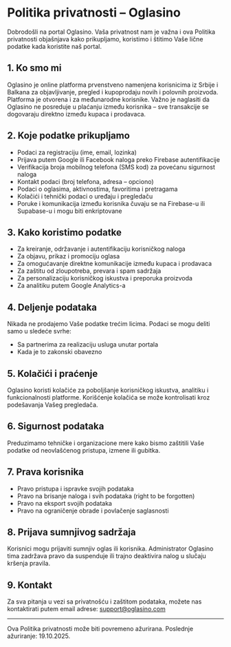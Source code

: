 # Politika privatnosti – Oglasino

Dobrodošli na portal Oglasino. Vaša privatnost nam je važna i ova Politika privatnosti objašnjava kako prikupljamo, koristimo i štitimo Vaše lične podatke kada koristite naš portal.

## 1. Ko smo mi

Oglasino je online platforma prvenstveno namenjena korisnicima iz Srbije i Balkana za objavljivanje, pregled i kupoprodaju novih i polovnih proizvoda. Platforma je otvorena i za međunarodne korisnike. Važno je naglasiti da Oglasino ne posreduje u plaćanju između korisnika – sve transakcije se dogovaraju direktno između kupaca i prodavaca.

## 2. Koje podatke prikupljamo

* Podaci za registraciju (ime, email, lozinka)
* Prijava putem Google ili Facebook naloga preko Firebase autentifikacije
* Verifikacija broja mobilnog telefona (SMS kod) za povećanu sigurnost naloga
* Kontakt podaci (broj telefona, adresa – opciono)
* Podaci o oglasima, aktivnostima, favoritima i pretragama
* Kolačići i tehnički podaci o uređaju i pregledaču
* Poruke i komunikacija između korisnika čuvaju se na Firebase-u ili Supabase-u i mogu biti enkriptovane

## 3. Kako koristimo podatke

* Za kreiranje, održavanje i autentifikaciju korisničkog naloga
* Za objavu, prikaz i promociju oglasa
* Za omogućavanje direktne komunikacije između kupaca i prodavaca
* Za zaštitu od zloupotreba, prevara i spam sadržaja
* Za personalizaciju korisničkog iskustva i preporuka proizvoda
* Za analitiku putem Google Analytics-a

## 4. Deljenje podataka

Nikada ne prodajemo Vaše podatke trećim licima. Podaci se mogu deliti samo u sledeće svrhe:

* Sa partnerima za realizaciju usluga unutar portala
* Kada je to zakonski obavezno

## 5. Kolačići i praćenje

Oglasino koristi kolačiće za poboljšanje korisničkog iskustva, analitiku i funkcionalnosti platforme. Korišćenje kolačića se može kontrolisati kroz podešavanja Vašeg pregledača.

## 6. Sigurnost podataka

Preduzimamo tehničke i organizacione mere kako bismo zaštitili Vaše podatke od neovlašćenog pristupa, izmene ili gubitka.

## 7. Prava korisnika

* Pravo pristupa i ispravke svojih podataka
* Pravo na brisanje naloga i svih podataka (right to be forgotten)
* Pravo na eksport svojih podataka
* Pravo na ograničenje obrade i povlačenje saglasnosti

## 8. Prijava sumnjivog sadržaja

Korisnici mogu prijaviti sumnjiv oglas ili korisnika. Administrator Oglasino tima zadržava pravo da suspenduje ili trajno deaktivira nalog u slučaju kršenja pravila.

## 9. Kontakt

Za sva pitanja u vezi sa privatnošću i zaštitom podataka, možete nas kontaktirati putem email adrese: [support@oglasino.com](mailto:support@oglasino.com)

---

Ova Politika privatnosti može biti povremeno ažurirana. Poslednje ažuriranje: 19.10.2025.
